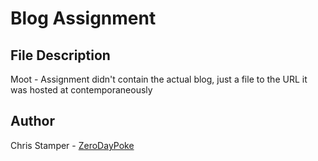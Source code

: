 # Blog Assignment

## File Description

Moot - Assignment didn't contain the actual blog, just a file to the URL it was hosted at contemporaneously

## Author

Chris Stamper - [ZeroDayPoke](https://github.com/ZeroDayPoke)
